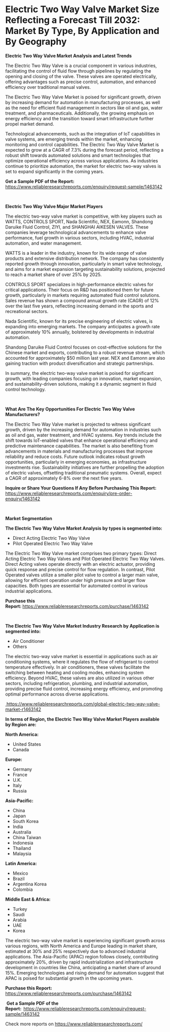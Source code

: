 <p><h1>Electric Two Way Valve Market Size Reflecting a Forecast Till 2032: Market By Type, By Application and By Geography</h1></p><p><strong>Electric Two Way Valve Market Analysis and Latest Trends</strong></p>
<p><p>The Electric Two Way Valve is a crucial component in various industries, facilitating the control of fluid flow through pipelines by regulating the opening and closing of the valve. These valves are operated electrically, offering advantages such as precise control, automation, and enhanced efficiency over traditional manual valves.</p><p>The Electric Two Way Valve Market is poised for significant growth, driven by increasing demand for automation in manufacturing processes, as well as the need for efficient fluid management in sectors like oil and gas, water treatment, and pharmaceuticals. Additionally, the growing emphasis on energy efficiency and the transition toward smart infrastructure further propel market demand. </p><p>Technological advancements, such as the integration of IoT capabilities in valve systems, are emerging trends within the market, enhancing monitoring and control capabilities. The Electric Two Way Valve Market is expected to grow at a CAGR of 7.3% during the forecast period, reflecting a robust shift towards automated solutions and smart technologies that optimize operational efficiency across various applications. As industries continue to prioritize automation, the market for electric two-way valves is set to expand significantly in the coming years.</p></p>
<p><strong>Get a Sample PDF of the Report:&nbsp;</strong> <a href="https://www.reliableresearchreports.com/enquiry/request-sample/1463142?utm_campaign=2794&utm_medium=2&utm_source=Github&utm_content=ia&utm_term=09042025&utm_id=electric-two-way-valve">https://www.reliableresearchreports.com/enquiry/request-sample/1463142</a></p>
<p>&nbsp;</p>
<p><strong>Electric Two Way Valve Major Market Players</strong></p>
<p><p>The electric two-way valve market is competitive, with key players such as WATTS, CONTROLS SPORT, Nada Scientific, NEX, Eamonn, Shandong Daruike Fluid Control, ZIYI, and SHANGHAI AIKESEN VALVES. These companies leverage technological advancements to enhance valve performance, fuel growth in various sectors, including HVAC, industrial automation, and water management.</p><p>WATTS is a leader in the industry, known for its wide range of valve products and extensive distribution network. The company has consistently reported growth through innovation, particularly in smart valve technology, and aims for a market expansion targeting sustainability solutions, projected to reach a market share of over 25% by 2025.</p><p>CONTROLS SPORT specializes in high-performance electric valves for critical applications. Their focus on R&D has positioned them for future growth, particularly in markets requiring automated fluid control solutions. Sales revenue has shown a compound annual growth rate (CAGR) of 12% over the last five years, reflecting increasing demand in the sports and recreational sectors.</p><p>Nada Scientific, known for its precise engineering of electric valves, is expanding into emerging markets. The company anticipates a growth rate of approximately 10% annually, bolstered by developments in industrial automation.</p><p>Shandong Daruike Fluid Control focuses on cost-effective solutions for the Chinese market and exports, contributing to a robust revenue stream, which accounted for approximately $50 million last year. NEX and Eamonn are also gaining traction with product diversification and strategic partnerships.</p><p>In summary, the electric two-way valve market is poised for significant growth, with leading companies focusing on innovation, market expansion, and sustainability-driven solutions, making it a dynamic segment in fluid control technology.</p></p>
<p>&nbsp;</p>
<p><strong>What Are The Key Opportunities For Electric Two Way Valve Manufacturers?</strong></p>
<p><p>The Electric Two Way Valve market is projected to witness significant growth, driven by the increasing demand for automation in industries such as oil and gas, water treatment, and HVAC systems. Key trends include the shift towards IoT-enabled valves that enhance operational efficiency and predictive maintenance capabilities. The market is also benefiting from advancements in materials and manufacturing processes that improve reliability and reduce costs. Future outlook indicates robust growth opportunities, particularly in emerging economies, as infrastructure investments rise. Sustainability initiatives are further propelling the adoption of electric valves, offsetting traditional pneumatic systems. Overall, expect a CAGR of approximately 6-8% over the next five years.</p></p>
<p><strong>Inquire or Share Your Questions If Any Before Purchasing This Report:</strong> <a href="https://www.reliableresearchreports.com/enquiry/pre-order-enquiry/1463142?utm_campaign=2794&utm_medium=2&utm_source=Github&utm_content=ia&utm_term=09042025&utm_id=electric-two-way-valve">https://www.reliableresearchreports.com/enquiry/pre-order-enquiry/1463142</a></p>
<p>&nbsp;</p>
<p><strong>Market Segmentation</strong></p>
<p><strong>The Electric Two Way Valve Market Analysis by types is segmented into:</strong></p>
<p><ul><li>Direct Acting Electric Two Way Valve</li><li>Pilot Operated Electric Two Way Valve</li></ul></p>
<p><p>The Electric Two Way Valve market comprises two primary types: Direct Acting Electric Two Way Valves and Pilot Operated Electric Two Way Valves. Direct Acting valves operate directly with an electric actuator, providing quick response and precise control for flow regulation. In contrast, Pilot Operated valves utilize a smaller pilot valve to control a larger main valve, allowing for efficient operation under high pressure and larger flow capacities. Both types are essential for automated control in various industrial applications.</p></p>
<p><strong>Purchase this Report:&nbsp;</strong><a href="https://www.reliableresearchreports.com/purchase/1463142?utm_campaign=2794&utm_medium=2&utm_source=Github&utm_content=ia&utm_term=09042025&utm_id=electric-two-way-valve">https://www.reliableresearchreports.com/purchase/1463142</a></p>
<p>&nbsp;</p>
<p><strong>The Electric Two Way Valve Market Industry Research by Application is segmented into:</strong></p>
<p><ul><li>Air Conditioner</li><li>Others</li></ul></p>
<p><p>The electric two-way valve market is essential in applications such as air conditioning systems, where it regulates the flow of refrigerant to control temperature effectively. In air conditioners, these valves facilitate the switching between heating and cooling modes, enhancing system efficiency. Beyond HVAC, these valves are also utilized in various other sectors, including refrigeration, plumbing, and industrial automation, providing precise fluid control, increasing energy efficiency, and promoting optimal performance across diverse applications.</p></p>
<p><a href="https://www.reliableresearchreports.com/global-electric-two-way-valve-market-r1463142?utm_campaign=2794&utm_medium=2&utm_source=Github&utm_content=ia&utm_term=09042025&utm_id=electric-two-way-valve">&nbsp;https://www.reliableresearchreports.com/global-electric-two-way-valve-market-r1463142</a></p>
<p><strong>In terms of Region, the Electric Two Way Valve Market Players available by Region are:</strong></p>
<p>
    <p> <strong> North America: </strong>
        <ul>
            <li>United States</li>
            <li>Canada</li>
        </ul>
        </p> 
    <p> <strong> Europe: </strong>
        <ul>
            <li>Germany</li>
            <li>France</li>
            <li>U.K.</li>
            <li>Italy</li>
            <li>Russia</li>
        </ul>
        </p> 
    <p> <strong> Asia-Pacific: </strong>
        <ul>
            <li>China</li>
            <li>Japan</li>
            <li>South Korea</li>
            <li>India</li>
            <li>Australia</li>
            <li>China Taiwan</li>
            <li>Indonesia</li>
            <li>Thailand</li>
            <li>Malaysia</li>
        </ul>
        </p> 
    <p> <strong> Latin America: </strong>
        <ul>
            <li>Mexico</li>
            <li>Brazil</li>
            <li>Argentina Korea</li>
            <li>Colombia</li>
        </ul>
        </p> 
    <p> <strong> Middle East & Africa: </strong>
        <ul>
            <li>Turkey</li>
            <li>Saudi</li>
            <li>Arabia</li>
            <li>UAE</li>
            <li>Korea</li>
        </ul>
    </p>
    </p>
<p><p>The electric two-way valve market is experiencing significant growth across various regions, with North America and Europe leading in market share, estimated at 30% and 25% respectively due to advanced industrial applications. The Asia-Pacific (APAC) region follows closely, contributing approximately 20%, driven by rapid industrialization and infrastructure development in countries like China, anticipating a market share of around 15%. Emerging technologies and rising demand for automation suggest that APAC is poised for substantial growth in the upcoming years.</p></p>
<p><strong>Purchase this Report: </strong><a href="https://www.reliableresearchreports.com/purchase/1463142?utm_campaign=2794&utm_medium=2&utm_source=Github&utm_content=ia&utm_term=09042025&utm_id=electric-two-way-valve">https://www.reliableresearchreports.com/purchase/1463142</a></p>
<p>&nbsp;<strong>Get a Sample PDF of the Report:&nbsp;&nbsp;</strong><a href="https://www.reliableresearchreports.com/enquiry/request-sample/1463142?utm_campaign=2794&utm_medium=2&utm_source=Github&utm_content=ia&utm_term=09042025&utm_id=electric-two-way-valve">https://www.reliableresearchreports.com/enquiry/request-sample/1463142</a></p>
<p><strong></strong></p>
<p>Check more reports on <a href="https://www.reliableresearchreports.com/?utm_campaign=2794&utm_medium=2&utm_source=Github&utm_content=ia&utm_term=09042025&utm_id=electric-two-way-valve">https://www.reliableresearchreports.com/</a></p>